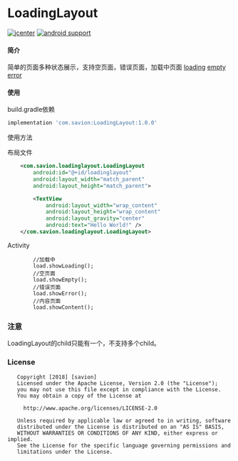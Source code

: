 LoadingLayout
===

[![jcenter](https://img.shields.io/badge/jcenter-1.0.0-green.svg)](https://bintray.com/savion1162336040/maven/LoadingLayout)
[![android support](https://img.shields.io/badge/Android%20Support-14%2B-blue.svg)]()
#### 简介

简单的页面多种状态展示，支持空页面，错误页面，加载中页面
[loading](https://github.com/Savion1162336040/LoadingLayout/img/loading.png)
[empty](https://github.com/Savion1162336040/LoadingLayout/img/empty.png)
[error](https://github.com/Savion1162336040/LoadingLayout/img/error.png)

#### 使用

build.gradle依赖
```groovy
implementation 'com.savion:LoadingLayout:1.0.0'
```
使用方法

布局文件
```xml
    <com.savion.loadinglayout.LoadingLayout
        android:id="@+id/loadinglayout"
        android:layout_width="match_parent"
        android:layout_height="match_parent">

        <TextView
            android:layout_width="wrap_content"
            android:layout_height="wrap_content"
            android:layout_gravity="center"
            android:text="Hello World!" />
    </com.savion.loadinglayout.LoadingLayout>
```
Activity
```text
        //加载中
        load.showLoading();
        //空页面
        load.showEmpty();
        //错误页面
        load.showError();
        //内容页面
        load.showContent();
```

### 注意

LoadingLayout的child只能有一个，不支持多个child。

### License

```text
   Copyright [2018] [savion]
   Licensed under the Apache License, Version 2.0 (the "License");
   you may not use this file except in compliance with the License.
   You may obtain a copy of the License at

     http://www.apache.org/licenses/LICENSE-2.0

   Unless required by applicable law or agreed to in writing, software
   distributed under the License is distributed on an "AS IS" BASIS,
   WITHOUT WARRANTIES OR CONDITIONS OF ANY KIND, either express or implied.
   See the License for the specific language governing permissions and
   limitations under the License.
```


